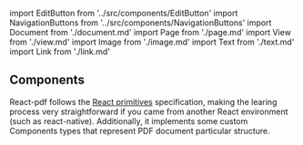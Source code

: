 import EditButton from '../src/components/EditButton'
import NavigationButtons from '../src/components/NavigationButtons'
import Document from './document.md'
import Page from './page.md'
import View from './view.md'
import Image from './image.md'
import Text from './text.md'
import Link from './link.md'

<EditButton to="https://github.com/react-pdf/site/blob/master/docs/components.md" />

## Components
React-pdf follows the [React primitives](https://github.com/lelandrichardson/react-primitives) specification, making the learing process very straightforward if you came from another React environment (such as react-native). Additionally, it implements some custom Components types that represent PDF document particular structure.

<Document components={components} />
<Page components={components} />
<View components={components} />
<Image components={components} />
<Text components={components} />
<Link components={components} />

<NavigationButtons
  backSrc="/rendering-process"
  backText="Rendering process"
  nextSrc="/styling"
  nextText="Styling"
/>
